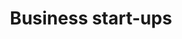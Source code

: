 ---
title: Business start-ups
longTitle: 'Business start-ups'
tags:
- gccommon
relatedTerm:
- "[[Acquisitions Businesses Business incubators Busine]]"
use:
- "[[Business startups]]"
---